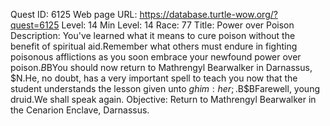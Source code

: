 Quest ID: 6125
Web page URL: https://database.turtle-wow.org/?quest=6125
Level: 14
Min Level: 14
Race: 77
Title: Power over Poison
Description: You've learned what it means to cure poison without the benefit of spiritual aid.Remember what others must endure in fighting poisonous afflictions as you soon embrace your newfound power over poison.$B$BYou should now return to Mathrengyl Bearwalker in Darnassus, $N.He, no doubt, has a very important spell to teach you now that the student understands the lesson given unto $g him : her;.$B$BFarewell, young druid.We shall speak again.
Objective: Return to Mathrengyl Bearwalker in the Cenarion Enclave, Darnassus.
